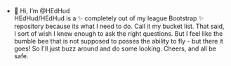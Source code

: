 - 👋 Hi, I’m @HEdHud <br />
HEdHud/HEdHud is a ✨ completely out of my league Bootstrap ✨ repository because its what I need to do. Call it my bucket list.  That said,
 I sort of wish I knew enough to ask the right questions. But I feel like the bumble bee that is not supposed to posses the ability to fly - but there it goes!
  So I'll just buzz around and do some looking. Cheers, and all be safe.

<!---
HEdHud/HEdHud is a ✨ completely out of my league Bootstrap ✨ repository because its `README.md` (this file) appears on your GitHub profile.
You can click the Preview link to take a look at your changes.
--->
